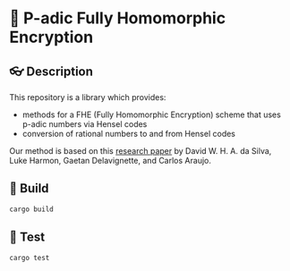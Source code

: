 # :closed_lock_with_key: P-adic Fully Homomorphic Encryption

## :eyeglasses: Description

This repository is a library which provides: 

- methods for a FHE (Fully Homomorphic Encryption) scheme that uses p-adic numbers via Hensel codes
- conversion of rational numbers to and from Hensel codes 

Our method is based on this [research paper](https://eprint.iacr.org/2021/1281.pdf) by David W. H. A. da Silva, Luke Harmon, Gaetan Delavignette, and Carlos Araujo.

## :hammer: Build

```rust
cargo build
```

## :100: Test

```rust
cargo test
```

